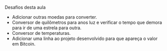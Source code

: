 Desafios desta aula
* Adicionar outras moedas para converter.
* Conversor de quilômetros para anos luz e verificar o tempo que demora para ir de uma estrela para outra.
* Conversor de temperaturas.
* Adicionar uma linha ao projeto desenvolvido para que apareça o valor em Bitcoin.